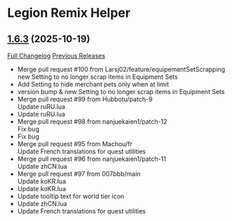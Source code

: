 # Legion Remix Helper

## [1.6.3](https://github.com/Larsj02/LegionRemixHelper/tree/1.6.3) (2025-10-19)
[Full Changelog](https://github.com/Larsj02/LegionRemixHelper/compare/1.6.2...1.6.3) [Previous Releases](https://github.com/Larsj02/LegionRemixHelper/releases)

- Merge pull request #100 from Larsj02/feature/equipementSetScrapping  
    new Setting to no longer scrap items in Equipment Sets  
- Add Setting to hide merchant pets only when at limit  
- version bump & new Setting to no longer scrap items in Equipment Sets  
- Merge pull request #99 from Hubbotu/patch-9  
    Update ruRU.lua  
- Update ruRU.lua  
- Merge pull request #98 from nanjuekaien1/patch-12  
    Fix bug  
- Fix bug  
- Merge pull request #95 from Machou/fr  
    Update French translations for quest utilities  
- Merge pull request #96 from nanjuekaien1/patch-11  
    Update zhCN.lua  
- Merge pull request #97 from 007bbb/main  
    Update koKR.lua  
- Update koKR.lua  
- Update tooltip text for world tier icon  
- Update zhCN.lua  
- Update French translations for quest utilities  